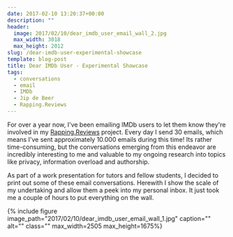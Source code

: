 ```yaml
---
date: 2017-02-10 13:20:37+00:00
description: ""
header:
  image: 2017/02/10/dear_imdb_user_email_wall_2.jpg
  max_width: 3018
  max_height: 2012
slug: /dear-imdb-user-experimental-showcase
template: blog-post
title: Dear IMDb User - Experimental Showcase
tags:
  - conversations
  - email
  - IMDb
  - Jip de Beer
  - Rapping.Reviews
---
```


For over a year now, I've been emailing IMDb users to let them know they're involved in my [Rapping.Reviews](../rapping-reviews-has-been-released/) project. Every day I send 30 emails, which means I've sent approximately 10.000 emails during this time! Its rather time-consuming, but the conversations emerging from this endeavor are incredibly interesting to me and valuable to my ongoing research into topics like privacy, information overload and authorship.

As part of a work presentation for tutors and fellow students, I decided to print out some of these email conversations. Herewith I show the scale of my undertaking and allow them a peek into my personal inbox. It just took me a couple of hours to put everything on the wall.

{% include figure image_path="2017/02/10/dear_imdb_user_email_wall_1.jpg" caption="" alt="" class="" max_width=2505 max_height=1675%}